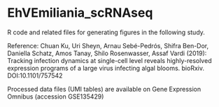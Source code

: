 # EhVEmiliania_scRNAseq

R code and related files for generating figures in the following study.

Reference: Chuan Ku, Uri Sheyn, Arnau Sebé-Pedrós, Shifra Ben-Dor, Daniella Schatz, Amos Tanay, Shilo Rosenwasser, Assaf Vardi (2019): Tracking infection dynamics at single-cell level reveals highly-resolved expression programs of a large virus infecting algal blooms. bioRxiv. DOI:10.1101/757542

Processed data files (UMI tables) are available on Gene Expression Omnibus (accession GSE135429)
